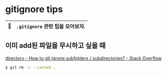 # gitignore tips

| :memo:        | `.gitignore` 관련 팁을 모아보자.      |
|---------------|:------------------------|

## 이미 add된 파일을 무시하고 싶을 때 

[directory - How to git ignore subfolders / subdirectories? - Stack Overflow](https://stackoverflow.com/questions/2545602/how-to-git-ignore-subfolders-subdirectories)

```bash
$ git rm -r --cached .
```

